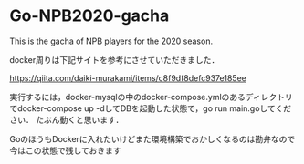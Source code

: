 # Go-NPB2020-gacha
This is the gacha of NPB players for the 2020 season.

docker周りは下記サイトを参考にさせていただきました．

https://qiita.com/daiki-murakami/items/c8f9df8defc937e185ee

実行するには，docker-mysqlの中のdocker-compose.ymlのあるディレクトリでdocker-compose up -dしてDBを起動した状態で，go run main.goしてください．
たぶん動くと思います．

GoのほうもDockerに入れたいけどまた環境構築でおかしくなるのは勘弁なので今はこの状態で残しておきます
